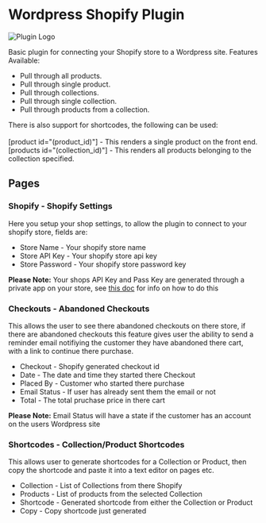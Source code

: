<h1>Wordpress Shopify Plugin</h1>

<img src="https://github.com/propcom/wp_shopify/blob/master/admin/images/plugin-logo.png" alt="Plugin Logo"/>

<p>
 Basic plugin for connecting your Shopify store to a Wordpress site.
 Features Available:
 <ul>
  <li>Pull through all products.</li>
  <li>Pull through single product.</li>
  <li>Pull through collections.</li>
  <li>Pull through single collection.</li>
  <li>Pull through products from a collection.</li>
 </ul>
</p>

<p>
  There is also support for shortcodes, the following can be used:<br><br>
  [product id="(product_id)"] - This renders a single product on the front end.<br>
  [products id="(collection_id)"] - This renders all products belonging to the collection specified.
</p>

<h2>Pages</h2>

<h3>Shopify - Shopify Settings</h3>
<p>
  Here you setup your shop settings, to allow the plugin to connect to your shopify store, fields are:
  <ul>
   <li>Store Name - Your shopify store name</li>
   <li>Store API Key - Your shopify store api key</li>
   <li>Store Password - Your shopify store password key</li>
  </ul>
</p>

<b>Please Note:</b> Your shops API Key and Pass Key are generated through a private app on your store, see <a href="https://help.shopify.com/api/guides/api-credentials#get-credentials-through-the-shopify-admin" target="_blank">this doc</a> for info on how to do this

<h3>Checkouts - Abandoned Checkouts</h3>
<p>
  This allows the user to see there abandoned checkouts on there store, if there are abandoned checkouts this feature gives user the ability to send a reminder email notifiying the customer they have abandoned there cart, with a link to continue there purchase.
  <ul>
   <li>Checkout - Shopify generated checkout id</li>
   <li>Date - The date and time they started there Checkout</li>
   <li>Placed By - Customer who started there purchase</li>
   <li>Email Status - If user has already sent them the email or not</li>
   <li>Total - The total pruchase price in there cart</li>
  </ul>
</p>

<b>Please Note:</b> Email Status will have a state if the customer has an account on the users Wordpress site

<h3>Shortcodes - Collection/Product Shortcodes</h3>
<p>
  This allows user to generate shortcodes for a Collection or Product, then copy the shortcode and paste it into a text editor on pages etc.
  <ul>
   <li>Collection - List of Collections from there Shopify</li>
   <li>Products - List of products from the selected Collection</li>
   <li>Shortcode - Generated shortcode from either the Collection or Product</li>
   <li>Copy - Copy shortcode just generated</li>
  </ul>
</p>
